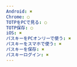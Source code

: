 ```yaml
---
Android: ✖
Chrome: ○
TOTPをPCで見る: ○
TOTP保存: ○
iOS: ✖
パスキーをPCオンリーで使う: ✖
パスキーをスマホで使う: ✖
パスキーを保存: ✖
パスキーログイン: ✖
---
```


